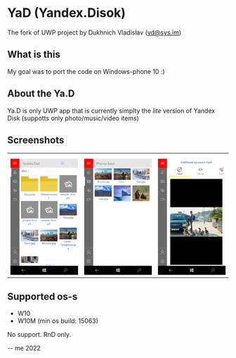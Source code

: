 # YaD (Yandex.Disok)
The fork of UWP project by Dukhnich Vladislav (vd@sys.im)

## What is this
My goal was to port the code on Windows-phone 10 :) 

## About the Ya.D
Ya.D is only UWP app that is currently simplty the *lite* version of Yandex Disk (suppotts only photo/music/video items)

## Screenshots
<table><tr>
<td> <img src="Images/shot1.png" alt="Shot1" style="width: 400px;"/> </td>
<td> <img src="Images/shot2.png" alt="Shot2" style="width: 400px;"/> </td>
<td> <img src="Images/shot3.png" alt="Shot3" style="width: 400px;"/> </td>
</tr></table>

## Supported os-s
- W10
- W10M (min os build: 15063)

No support. RnD only.

-- me 2022